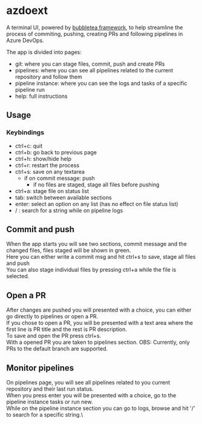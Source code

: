 
# azdoext

A terminal UI, powered by [bubbletea framework](https://github.com/charmbracelet/bubbleteahttps://github.com/charmbracelet/bubbletea), to help streamline the process of commiting, pushing, creating PRs and following pipelines in Azure DevOps.

The app is divided into pages:
* git: where you can stage files, commit, push and create PRs
* pipelines: where you can see all pipelines related to the current repository and follow them
* pipeline instance: where you can see the logs and tasks of a specific pipeline run
* help: full instructions

## Usage
### Keybindings
- ctrl+c: quit
- ctrl+b: go back to previous page
- ctrl+h: show/hide help
- ctrl+r: restart the process
- ctrl+s: save on any textarea
	- if on commit message: push
		- if no files are staged, stage all files before pushing
- ctrl+a: stage file on status list
- tab: switch between available sections
- enter: select an option on any list (has no effect on file status list)
- / : search for a string while on pipeline logs


## Commit and push
When the app starts you will see two sections, commit message and the changed files, files staged will be shown in green.\
Here you can either write a commit msg and hit ctrl+s to save, stage all files and push\
You can also stage individual files by pressing ctrl+a while the file is selected.

## Open a PR
After changes are pushed you will presented with a choice, you can either go directly to pipelines or open a PR.\
If you chose to open a PR, you will be presented with a text area where the first line is PR title and the rest is PR description.\
To save and open the PR press ctrl+s.\
With a opened PR you are taken to pipelines section.
OBS: Currently, only PRs to the default branch are supported.

## Monitor pipelines
On pipelines page, you will see all pipelines related to you current repository and their last run status.\
When you press enter you will be presented with a choice, go to the pipeline instance tasks or run new.\
While on the pipeline instance section you can go to logs, browse and hit '/' to search for a specific string.\
